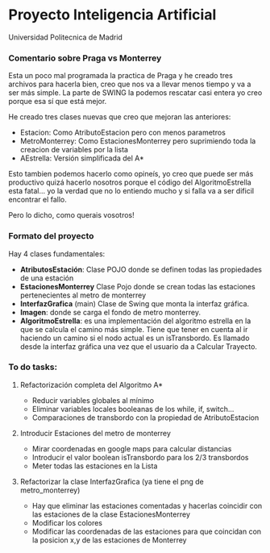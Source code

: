 # Proyecto Inteligencia Artificial
Universidad Politecnica de Madrid

### Comentario sobre Praga vs Monterrey

Esta un poco mal programada la practica de Praga y he creado tres archivos para hacerla bien, 
creo que nos va a llevar menos tiempo y va a ser más simple. La parte de SWING la podemos rescatar casi entera yo creo 
porque esa sí que está mejor.

He creado tres clases nuevas que creo que mejoran las anteriores:
- Estacion: Como AtributoEstacion pero con menos parametros
- MetroMonterrey: Como EstacionesMonterrey pero suprimiendo toda la creacion de variables por la lista
- AEstrella: Versión simplificada del A*

Esto tambien podemos hacerlo como opineís, yo creo que puede ser más productivo quizá hacerlo nosotros porque el código del AlgoritmoEstrella esta fatal... yo la verdad que no lo entiendo mucho y si falla va a ser dificil encontrar el fallo.

Pero lo dicho, como querais vosotros!
### Formato del proyecto
Hay 4 clases fundamentales:
- **AtributosEstación**: Clase POJO donde se definen todas las propiedades de una estación
- **EstacionesMonterrey** Clase Pojo donde se crean todas las estaciones pertenecientes al metro de monterrey
- **InterfazGrafica** (main) Clase de Swing que monta la interfaz gráfica.
- **Imagen**: donde se carga el fondo de metro monterrey.
- **AlgoritmoEstrella**: es una implementación del algoritmo estrella en la que se calcula el camino más simple. Tiene que tener en cuenta al ir haciendo un camino si el nodo actual es un isTransbordo. Es llamado desde la interfaz gráfica una vez que el usuario da a Calcular Trayecto.

### To do tasks:

1. Refactorización completa del Algoritmo A*

    - Reducir variables globales al mínimo
    - Eliminar variables locales booleanas de los while, if, switch...
    - Comparaciones de transbordo con la propiedad de AtributoEstacion
    
2. Introducir Estaciones del metro de monterrey

    - Mirar coordenadas en google maps para calcular distancias
    - Introducir el valor boolean isTransbordo para los 2/3 transbordos
    - Meter todas las estaciones en la Lista
    
3. Refactorizar la clase InterfazGrafica (ya tiene el png de metro_monterrey)

    - Hay que eliminar las estaciones comentadas y hacerlas coincidir con las estaciones de la clase EstacionesMonterrey
    - Modificar los colores
    - Modificar las coordenadas de las estaciones para que coincidan con la posicion x,y de las estaciones de Monterrey
